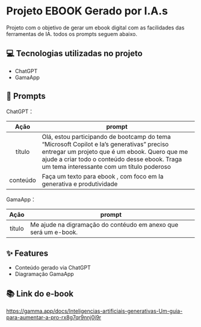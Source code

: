 # Projeto EBOOK Gerado por I.A.s


Projeto com o objetivo de gerar um ebook digital com as facilidades das ferramentas de IA. todos os prompts
seguem abaixo.


## 💻 Tecnologias utilizadas no projeto

- ChatGPT 
- GamaApp 

## 🧠 Prompts


ChatGPT：

|   Ação   | prompt                                                                                                                                                                                                                                                                         |
| :------: | ------------------------------------------------------------------------------------------------------------------------------------------------------------------------------------------------------------------------------------------------------------------------------ |
|  título  | Olá, estou participando de bootcamp do tema “Microsoft Copilot e Ia’s generativas” preciso entregar um projeto que é um ebook. Quero que me ajude a criar todo o conteúdo desse ebook. Traga um tema interessante com um título poderoso                                                 |
| conteúdo | Faça um texto para ebook , com foco em Ia generativa e produtividade |


GamaApp：

|  Ação  | prompt                                                                                 |
| :----: | -------------------------------------------------------------------------------------- |
| título | Me ajude na digramação do contéudo em anexo que será um e-book. |

## ✨ Features

- Conteúdo gerado via ChatGPT
- Diagramação GamaApp

## 📚 Link do e-book

https://gamma.app/docs/Inteligencias-artificiais-generativas-Um-guia-para-aumentar-a-pro-rx8g7qr9nnj0j9r



